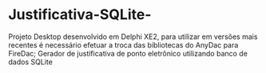# Justificativa-SQLite-
Projeto Desktop desenvolvido em Delphi XE2, para utilizar em versões mais recentes é necessário efetuar a troca das bibliotecas do AnyDac para FireDac;
Gerador de justificativa de ponto eletrônico utilizando banco de dados SQLite
